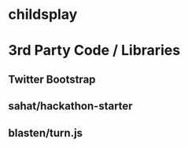 childsplay
==========


# 3rd Party Code / Libraries
## Twitter Bootstrap
## sahat/hackathon-starter
## blasten/turn.js


